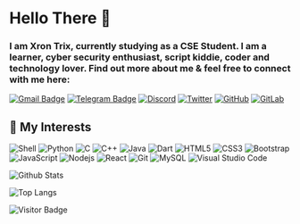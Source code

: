 # Hello There 👋

### I am Xron Trix, currently studying as a CSE Student. I am a learner, cyber security enthusiast, script kiddie, coder and technology lover. Find out more about me & feel free to connect with me here:

[![Gmail Badge](https://img.shields.io/badge/ProtonMail-8B89CC?style=flat&logo=protonmail&logoColor=white)](mailto:xrontrix@proton.me)
[![Telegram Badge](https://img.shields.io/badge/Telegram-2CA5E0?style=flat&logo=telegram&logoColor=white&link=https://t.me/BEnTeN009)](https://t.me/BEnTeN009)
[![Discord](https://img.shields.io/badge/Discord-%235865F2.svg?style=flat&logo=discord&logoColor=white)]((https://discordapp.com/users/759004389494095882))
[![Twitter](https://img.shields.io/twitter/follow/XronTrix10?style=social)](https://twitter.com/XronTrix10)
[![GitHub](https://img.shields.io/badge/-GitHub-181717?style=flat&logo=github)](https://github.com/XronTrix10)
[![GitLab](https://img.shields.io/badge/-GitLab-FCA121?style=flat&logo=gitlab)](https://gitlab.com/XronTrix10)
<!-- [![discord](https://discord-md-badge.vercel.app/api/shield/759004389494095882?style=social)](https://discordapp.com/users/759004389494095882) -->
<!-- ![Matrix](https://img.shields.io/badge/matrix-000000?style=flat&logo=Matrix&logoColor=white) -->


## 🐧 My Interests 

![Shell](https://img.shields.io/badge/Shell_Script-121011?style=flat&logo=gnu-bash&logoColor=white)
![Python](https://img.shields.io/badge/-Python-black?style=flat&logo=Python)
![C](https://img.shields.io/badge/c-%2300599C.svg?style=flat&logo=c&logoColor=white)
![C++](https://img.shields.io/badge/-C++-00599C?style=flat&logo=c)
![Java](https://img.shields.io/badge/java-%23ED8B00.svg?style=flat&logo=java&logoColor=white)
![Dart](https://img.shields.io/badge/dart-%230175C2.svg?style=flat&logo=dart&logoColor=white)
![HTML5](https://img.shields.io/badge/-HTML5-E34F26?style=flat&logo=html5&logoColor=white)
![CSS3](https://img.shields.io/badge/-CSS3-1572B6?style=flat&logo=css3)
![Bootstrap](https://img.shields.io/badge/-Bootstrap-563D7C?style=flat&logo=bootstrap)
![JavaScript](https://img.shields.io/badge/-JavaScript-black?style=flat&logo=javascript)
![Nodejs](https://img.shields.io/badge/-Nodejs-black?style=flat&logo=Node.js)
![React](https://img.shields.io/badge/-React-black?style=flat&logo=react)
![Git](https://img.shields.io/badge/-Git-black?style=flat&logo=git)
![MySQL](https://img.shields.io/badge/mysql-%2300f.svg?style=flat&logo=mysql&logoColor=white)
![Visual Studio Code](https://img.shields.io/badge/Visual%20Studio%20Code-0078d7.svg?style=flat&logo=visual-studio-code&logoColor=white)


![Github Stats](https://github-readme-stats-git-masterrstaa-rickstaa.vercel.app/api?username=XronTrix10&count_private=true&show_icons=true&include_all_commits=true&bg_color=212121&icon_color=7a7a7a&text_color=ffffff&hide_border=true&title_color=ff3300)

![Top Langs](https://github-readme-stats-git-masterrstaa-rickstaa.vercel.app/api/top-langs/?username=XronTrix10&hide=TeX&layout=compact&bg_color=212121&text_color=ffffff&hide_border=true&title_color=ff3300)

![Visitor Badge](https://visitor-badge.laobi.icu/badge?page_id=XronTrix10.XronTrix10)

